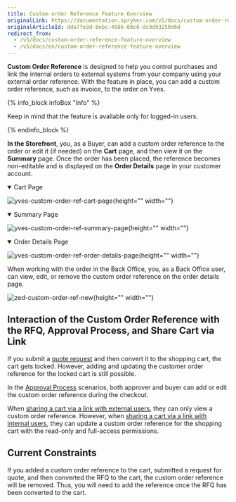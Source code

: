 ```yaml
---
title: Custom order Reference Feature Overview
originalLink: https://documentation.spryker.com/v5/docs/custom-order-reference-feature-overview
originalArticleId: dda7fe3d-8ebc-4586-80c8-dc9d93250d6d
redirect_from:
  - /v5/docs/custom-order-reference-feature-overview
  - /v5/docs/en/custom-order-reference-feature-overview
---
```


**Custom Order Reference** is designed to help you control purchases and link the internal orders to external systems from your company using your external order reference. With the feature in place, you can add a custom order reference, such as invoice, to the order on Yves. 

{% info_block infoBox "Info" %}

Keep in mind that the feature is available only for logged-in users.

{% endinfo_block %}


**In the Storefront**, you, as a Buyer, can add a custom order reference to the order or edit it (if needed) on the **Cart** page, and then view it on the **Summary** page. Once the order has been placed, the reference becomes non-editable and is displayed on the **Order Details** page in your customer account. 

<details open>

<summary>Cart Page</summary>

![yves-custom-order-ref-cart-page](https://spryker.s3.eu-central-1.amazonaws.com/docs/Features/Order+Management/Custom+Order+Reference/yves-custom-order-ref-cart-page.png){height="" width=""}

</details>

<details open>

<summary>Summary Page</summary>

![yves-custom-order-ref-summary-page](https://spryker.s3.eu-central-1.amazonaws.com/docs/Features/Order+Management/Custom+Order+Reference/yves-custom-order-ref-summary-page.png){height="" width=""}

</details>

<details open>

<summary>Order Details Page </summary>

![yves-custom-order-ref-order-details-page](https://spryker.s3.eu-central-1.amazonaws.com/docs/Features/Order+Management/Custom+Order+Reference/yves-custom-order-ref-order-details-page.png){height="" width=""}

</details>

When working with the order in the Back Office, you, as a Back Office user, can view, edit, or remove the custom order reference on the order details page.

![zed-custom-order-ref-new](https://spryker.s3.eu-central-1.amazonaws.com/docs/Features/Order+Management/Custom+Order+Reference/zed-custom-order-ref-new.gif){height="" width=""}

## Interaction of the Custom Order Reference with the RFQ, Approval Process, and Share Cart via Link
If you submit a [quote request](https://documentation.spryker.com/v5/docs/en/quotation-process-feature-overview) and then convert it to the shopping cart, the cart gets locked. However, adding and updating the customer order reference for the locked cart is still possible. 

In the [Approval Process](/docs/scos/dev/features/202005.0/workflow-and-process-management/approval-process/approval-process.html) scenarios, both approver and buyer can add or edit the custom order reference during the checkout.

When [sharing a cart via a link with external users](https://documentation.spryker.com/v5/docs/en/persistent-cart-sharing-feature-overview), they can only view a custom order reference. However, when [sharing a cart via a link with internal users](https://documentation.spryker.com/v5/docs/en/persistent-cart-sharing-feature-overview), they can update a custom order reference for the shopping cart with the read-only and full-access permissions. 


## Current Constraints
If you added a custom order reference to the cart, submitted a request for quote, and then converted the RFQ to the cart, the custom order reference will be removed. Thus, you will need to add the reference once the RFQ has been converted to the cart.
